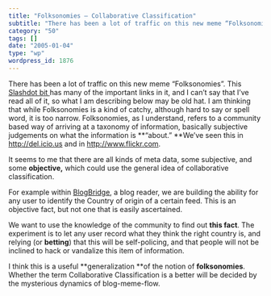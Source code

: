 ```yaml
---
title: "Folksonomies – Collaborative Classification"
subtitle: "There has been a lot of traffic on this new meme “Folksonomies”. This [Slashdot bit ](http://slashdo..."
category: "50"
tags: []
date: "2005-01-04"
type: "wp"
wordpress_id: 1876
---
```

There has been a lot of traffic on this new meme “Folksonomies”. This [Slashdot bit ](http://slashdot.org/article.pl?sid=05/01/04/0117245)has many of the important links in it, and I can’t say that I’ve read all of it, so what I am describing below may be old hat.
I am thinking that while Folksonomies is a kind of catchy, although hard to say or spell word, it is too narrow. Folksonomies, as I understand, refers to a community based way of arriving at a taxonomy of information, basically subjective judgements on what the information is **“about.” **We’ve seen this in http://del.icio.us and in http://www.flickr.com.

It seems to me that there are all kinds of meta data, some subjective, and some **objective,** which could use the general idea of collaborative classification. 

For example within [BlogBridge](http://www.blogbridge.com), a blog reader, we are building the ability for any user to identify the Country of origin of a certain feed. This is an objective fact, but not one that is easily ascertained. 

We want to use the knowledge of the community to find out **this fact**. The experiment is to let any user record what they think the right country is, and relying (or **betting**) that this will be self-policing, and that people will not be inclined to hack or vandalize this item of information. 

I think this is a useful **generalization **of the notion of **folksonomies**. Whether the term Collaborative Classification is a better will be decided by the mysterious dynamics of blog-meme-flow.